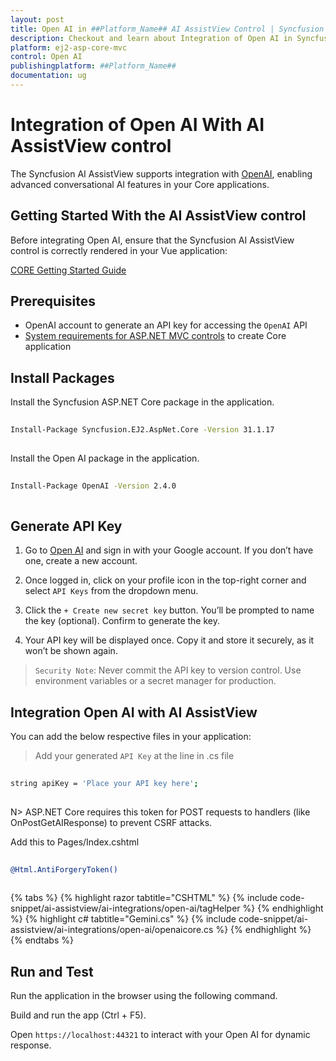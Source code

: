 ```yaml
---
layout: post
title: Open AI in ##Platform_Name## AI AssistView Control | Syncfusion
description: Checkout and learn about Integration of Open AI in Syncfusion ##Platform_Name## AI AssistView control of Syncfusion Essential JS 2 and more.
platform: ej2-asp-core-mvc
control: Open AI
publishingplatform: ##Platform_Name##
documentation: ug
---
```

 
# Integration of Open AI With AI AssistView control
 
The Syncfusion AI AssistView supports integration with [OpenAI](https://platform.openai.com/docs/overview), enabling advanced conversational AI features in your Core applications.
 
## Getting Started With the AI AssistView control
 
Before integrating Open AI, ensure that the Syncfusion AI AssistView control is correctly rendered in your Vue application:
 
[ CORE Getting Started Guide](../getting-started)
 
## Prerequisites
 
* OpenAI account to generate an API key for accessing the `OpenAI` API
* [System requirements for ASP.NET MVC controls](https://ej2.syncfusion.com/aspnetmvc/documentation/system-requirements) to create Core application
 
## Install Packages
 
Install the Syncfusion ASP.NET Core package in the application.
 
```bash
 
Install-Package Syncfusion.EJ2.AspNet.Core -Version 31.1.17
 
```
 
Install the Open AI package in the application.
 
```bash
 
Install-Package OpenAI -Version 2.4.0
 
```
 
## Generate API Key
 
1. Go to [Open AI](https://platform.openai.com/docs/overview) and sign in with your Google account. If you don’t have one, create a new account. 

2. Once logged in, click on your profile icon in the top-right corner and select `API Keys` from the dropdown menu.  

3. Click the `+ Create new secret key` button. You’ll be prompted to name the key (optional). Confirm to generate the key. 

4. Your API key will be displayed once. Copy it and store it securely, as it won’t be shown again.

> `Security Note`: Never commit the API key to version control. Use environment variables or a secret manager for production.
 
##  Integration Open AI with AI AssistView
 
You can add the below respective files in your application:
 
> Add your generated `API Key` at the line in .cs file
 
```bash
 
string apiKey = 'Place your API key here';
 
```
N> ASP.NET Core requires this token for POST requests to handlers (like OnPostGetAIResponse) to prevent CSRF attacks.
 
Add this to Pages/Index.cshtml
 
```bash
 
@Html.AntiForgeryToken()
 
```
 
{% tabs %}
{% highlight razor tabtitle="CSHTML" %}
{% include code-snippet/ai-assistview/ai-integrations/open-ai/tagHelper %}
{% endhighlight %}
{% highlight c# tabtitle="Gemini.cs" %}
{% include code-snippet/ai-assistview/ai-integrations/open-ai/openaicore.cs %}
{% endhighlight %}
{% endtabs %}
 
## Run and Test
 
Run the application in the browser using the following command.
 
Build and run the app (Ctrl + F5).
 
Open `https://localhost:44321` to interact with your Open AI for dynamic response.